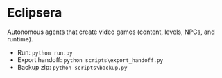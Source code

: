 # Eclipsera
Autonomous agents that create video games (content, levels, NPCs, and runtime).
- Run: `python run.py`
- Export handoff: `python scripts\export_handoff.py`
- Backup zip: `python scripts\backup.py`
